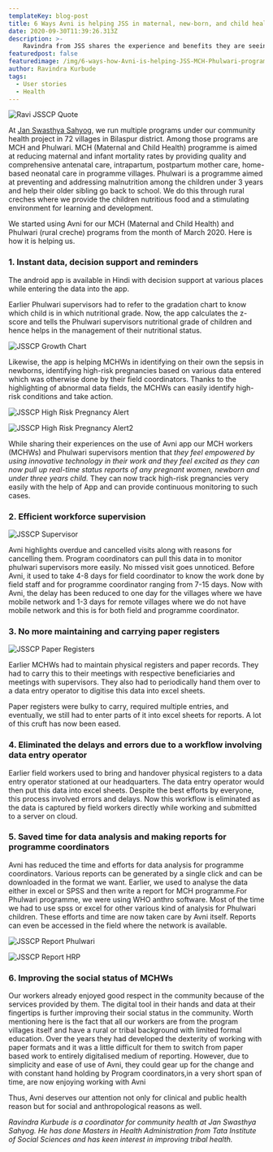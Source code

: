```yaml
---
templateKey: blog-post
title: 6 Ways Avni is helping JSS in maternal, new-born, and child health programs
date: 2020-09-30T11:39:26.313Z
description: >-
    Ravindra from JSS shares the experience and benefits they are seeing 8 months into digital tranformation of their community health programs using Avni.   
featuredpost: false
featuredimage: /img/6-ways-how-Avni-is-helping-JSS-MCH-Phulwari-programs/JSSCP_Ravi_Quote.png
author: Ravindra Kurbude
tags:
  - User stories
  - Health
---
```

![Ravi JSSCP Quote](/img/6-ways-how-Avni-is-helping-JSS-MCH-Phulwari-programs/JSSCP_Ravi_Quote.png "JSSCP Ravi Quote")

At [Jan Swasthya Sahyog](http://www.jssbilaspur.org/), we run multiple programs under our community health project in 72 villages in Bilaspur district.
Among those programs are MCH and Phulwari. MCH (Maternal and Child Health) programme is aimed at reducing maternal and infant mortality rates by providing quality and comprehensive antenatal care, intrapartum, postpartum mother care, home-based neonatal care in programme villages. Phulwari is a programme aimed at preventing and addressing malnutrition among the children under 3 years and help their older sibling go back to school. We do this through rural creches where we provide the children nutritious food and a stimulating environment for learning and development.

We started using Avni for our MCH (Maternal and Child Health) and Phulwari (rural creche) programs from the month of March 2020. Here is how it is helping us.

### 1. Instant data, decision support and reminders

 The android app is available in Hindi with decision support at various places while entering the data into the app. 

Earlier Phulwari supervisors had to refer to the gradation chart to know which child is in which nutritional grade. Now, the app calculates the z-score and tells the Phulwari supervisors nutritional grade of children and hence helps in the management of their nutritional status.

![JSSCP Growth Chart](/img/6-ways-how-Avni-is-helping-JSS-MCH-Phulwari-programs/JSSCP_Growth_Chart.jpg "JSSCP Growth Chart")

Likewise, the app is helping MCHWs in identifying on their own the sepsis in newborns, identifying high-risk pregnancies based on various data entered which was otherwise done by their field coordinators. Thanks to the highlighting of abnormal data fields, the MCHWs can easily identify high-risk conditions and take action.

![JSSCP High Risk Pregnancy Alert](/img/6-ways-how-Avni-is-helping-JSS-MCH-Phulwari-programs/JSSCP_high_risk_pregnancy_alert.png "JSSCP High Risk Pregnancy Alert")

![JSSCP High Risk Pregnancy Alert2](/img/6-ways-how-Avni-is-helping-JSS-MCH-Phulwari-programs/JSSCP_HRP_Alert2.png "JSSCP High Risk Pregnancy Alert2")
    
While sharing their experiences on the use of Avni app our MCH workers (MCHWs) and Phulwari supervisors mention that *they feel empowered by using innovative technology in their work and they feel excited as they can now pull up real-time status reports of any pregnant women, newborn and under three years child.*  They can now track high-risk pregnancies very easily with the help of App and can provide continuous monitoring to such cases.

### 2. Efficient workforce supervision

![JSSCP Supervisor](/img/6-ways-how-Avni-is-helping-JSS-MCH-Phulwari-programs/JSSCP_supervisor.jpg "JSSCP Supervisor")
  
Avni highlights overdue and cancelled visits along with reasons for cancelling them. Program coordinators can pull this data in to monitor phulwari supervisors more easily. No missed visit goes unnoticed. Before Avni, it used to take 4-8 days for field coordinator to know the work done by field staff and for programme coordinator ranging from 7-15 days. Now with Avni, the delay has been reduced to one day for the villages where we have mobile network and 1-3 days for remote villages where we do not have mobile network and this is for both field and programme coordinator.


[//]: # (todo under point number 2: Add How much delay was eliminated here?) 

### 3. No more maintaining and carrying paper registers

![JSSCP Paper Registers](/img/6-ways-how-Avni-is-helping-JSS-MCH-Phulwari-programs/JSSCP_paper_registers.jpg "JSSCP Paper Registers")

   Earlier MCHWs had to maintain physical registers and paper records. They had to carry this to their meetings with respective beneficiaries and meetings with supervisors. They also had to periodically hand them over to a data entry operator to digitise this data into excel sheets.
 
   Paper registers were bulky to carry, required multiple entries, and eventually, we still had to enter parts of it into excel sheets for reports. A lot of this cruft has now been eased. 

### 4. Eliminated the delays and errors due to a workflow involving data entry operator  
Earlier field workers used to bring and handover physical registers to a data entry operator stationed at our headquarters. The data entry operator would then put this data into excel sheets. Despite the best efforts by everyone, this process involved errors and delays. Now this workflow is eliminated as the data is captured by field workers directly while working and submitted to a server on cloud.  


### 5. Saved time for data analysis and making reports for programme coordinators
Avni has reduced the time and efforts for data analysis for programme coordinators. Various reports can be generated by a single click and can be downloaded in the format we want. Earlier, we used to analyse the data either in excel or SPSS and then write a report for MCH programme.For Phulwari programme, we were using WHO anthro software. Most of the time we had to use spss or excel for other various kind of analysis for Phulwari children. These efforts and time are now taken care by Avni itself. Reports can even be accessed in the field where the network is available.

![JSSCP Report Phulwari](/img/6-ways-how-Avni-is-helping-JSS-MCH-Phulwari-programs/JSSCP_Reports_Phulwari.png "JSSCP Report Phulwari")

![JSSCP Report HRP](/img/6-ways-how-Avni-is-helping-JSS-MCH-Phulwari-programs/JSSCP_Reports_HRP.png "JSSCP Report HRP") 


### 6. Improving the social status of MCHWs
Our workers already enjoyed good respect in the community because of the services provided by them. The digital tool in their hands and data at their fingertips is further improving their social status in the community.
Worth mentioning here is the fact that all our workers are from the program villages itself and have a rural or tribal background with limited formal education. Over the years they had developed the dexterity of working with paper formats and it was a little difficult for them to switch from paper based work to entirely digitalised medium of reporting. However, due to simplicity and ease of use of Avni, they could gear up for the change and with constant hand holding by Program coordinators,in a very short span of time, are now enjoying working with Avni

Thus, Avni deserves our attention not only for clinical and public health reason but for social and anthropological reasons as well.



*Ravindra Kurbude is a coordinator for community health at Jan Swasthya Sahyog. He has done Masters in Health Administration from Tata Institute of Social Sciences and has keen interest in improving tribal health.* 
